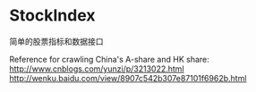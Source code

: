# StockIndex
简单的股票指标和数据接口

Reference for crawling China's A-share and HK share:
http://www.cnblogs.com/yunzi/p/3213022.html
http://wenku.baidu.com/view/8907c542b307e87101f6962b.html
